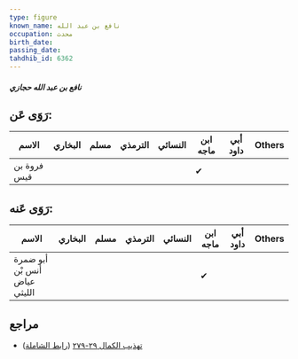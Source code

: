 ```yaml
---
type: figure
known_name: نافع بن عبد الله
occupation: محدث
birth_date:
passing_date:
tahdhib_id: 6362
---
```

##### نافع بن عبد الله حجازي

## رَوَى عَن:
| الاسم       | البخاري | مسلم | الترمذي | النسائي | ابن ماجه | أبي داود | Others |
| ----------- | ------- | ---- | ------- | ------- | -------- | -------- | ------ |
| فروة بن قيس |         |      |         |         | ✔        |          |        |
## رَوَى عَنه:
| الاسم                        | البخاري | مسلم | الترمذي | النسائي | ابن ماجه | أبي داود | Others |
| ---------------------------- | ------- | ---- | ------- | ------- | -------- | -------- | ------ |
| أبو ضمرة أنس بْن عياض الليثي |         |      |         |         | ✔        |          |        |
## مراجع
- [تهذيب الكمال ٢٩-٢٧٩](obsidian://open?vault=Tahdhib-al-Kamal&file=Figures/٦٣٦٢-نافع%20بن%20عبد%20الله%20حجازي) ([رابط الشاملة](https://shamela.ws/book/3722/15850))